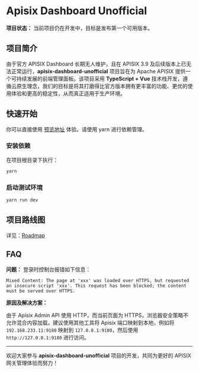 # Apisix Dashboard Unofficial

**项目状态：** 当前项目仍在开发中，目标是发布第一个可用版本。

## 项目简介

由于官方 APISIX Dashboard 长期无人维护，且在 APISIX 3.9 及后续版本上已无法正常运行，**apisix-dashboard-unofficial** 项目旨在为 Apache APISIX 提供一个可持续发展的前端管理面板。该项目采用 **TypeScript + Vue** 技术栈开发，遵循云原生理念，我们的目标是将其打磨得比官方版本拥有更丰富的功能、更优的使用体验和更高的稳定性，从而真正适用于生产环境。

## 快速开始

你可以直接使用 [预览地址](https://apisix-dashboard.lensual.space/) 体验。请使用 yarn 进行依赖管理。

### 安装依赖

在项目根目录下执行：

```bash
yarn
```

### 启动测试环境

```bash
yarn run dev
```

## 项目路线图

详见：[Roadmap](https://github.com/APISIX-Unofficial-UI/apisix-dashboard-unofficial/tree/main/docs/roadmap_2025_zh.md)

## FAQ

**问题：** 登录时控制台报错如下信息：

```
Mixed Content: The page at 'xxx' was loaded over HTTPS, but requested an insecure script 'xxx'. This request has been blocked; the content must be served over HTTPS.
```

**原因及解决方案：**

由于 Apisix Admin API 使用 HTTP，而当前页面为 HTTPS，浏览器安全策略不允许混合内容加载。建议使用其他工具将 Apisix 端口映射到本地，例如将 `192.168.233.11:9180` 映射到 `127.0.0.1:9180`，然后使用 `http://127.0.0.1:9180` 进行访问。

---

欢迎大家参与 **apisix-dashboard-unofficial** 项目的开发，共同为更好的 APISIX 网关管理体验而努力！

